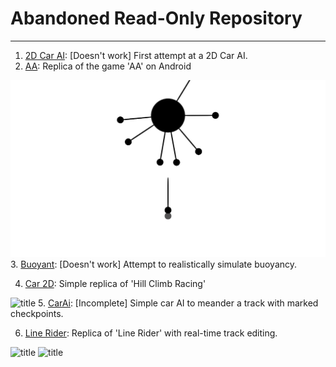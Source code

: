 # Abandoned Read-Only Repository
---
1.  [2D Car AI](https://github.com/ad71/Unity-Projects/tree/master/2D%20Car%20AI): [Doesn't work] First attempt at a 2D Car AI.
2.  [AA](https://github.com/ad71/Unity-Projects/tree/master/AA): Replica of the game 'AA' on Android

![title](AA/ss.jpg)
3.  [Buoyant](https://github.com/ad71/Unity-Projects/tree/master/Buoyant): [Doesn't work] Attempt to realistically simulate buoyancy.

4.  [Car 2D](https://github.com/ad71/Unity-Projects/tree/master/Car%202D): Simple replica of 'Hill Climb Racing'

![title](https://github.com/ad71/Unity-Projects/blob/master/Car%202D/ss.jpg)
5.  [CarAi](https://github.com/ad71/Unity-Projects/tree/master/CarAi): [Incomplete] Simple car AI to meander a track with marked checkpoints.

6.  [Line Rider](https://github.com/ad71/Unity-Projects/tree/master/Line%20Rider): Replica of 'Line Rider' with real-time track editing.

![title](https://github.com/ad71/Unity-Projects/blob/master/Line%20Rider/ss.jpg)
![title](https://github.com/ad71/Unity-Projects/blob/master/Line%20Rider/ss_1.jpg)
